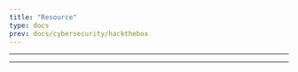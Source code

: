 ```yaml
---
title: "Resource"
type: docs
prev: docs/cybersecurity/hackthebox
---
```


---
---
<script>
document.addEventListener('DOMContentLoaded', function() {
    var password = prompt("Enter the password to view the content:");
    if (password !== "1#ViewTheWalkthrough#1") {
        document.body.innerHTML = `
            <p>Here are a few hints:</p>
            <ul>
                <li>Shell Hint: PHP Deserialization + ZIP Files with data </li>
                <li>User Hint: SSH Signing </li>
                <li>Root Hint: SSH Globbing Leak </li>
            </ul>
            <p>Note: The box is still active. This information will be released publicly when it is no longer active.</p>
            <button onclick="window.location.href='/tech/cybersecurity'">Back to Cybersecurity</button>
        `;
        document.querySelector("button").style.cssText = "margin-top: 20px; padding: 10px 20px; font-size: 16px; border: 2px solid #808080; color: #808080; border-radius: 5px; cursor: pointer; background-color: transparent;";
    } else {
        document.getElementById("prePromptMessage").style.display = "block";
    }
});
</script>

